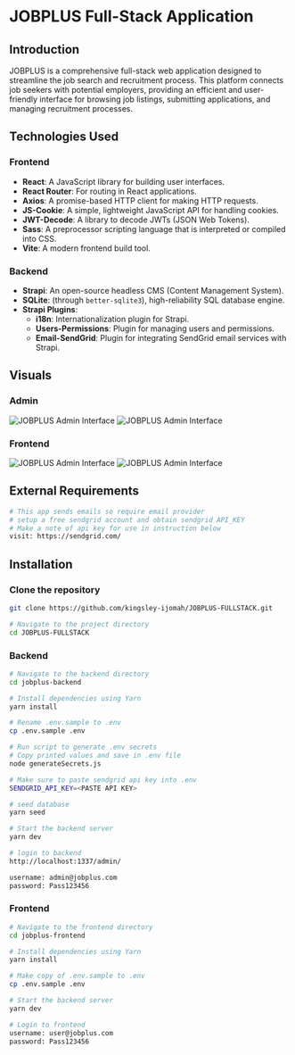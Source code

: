 # JOBPLUS Full-Stack Application

## Introduction
JOBPLUS is a comprehensive full-stack web application designed to streamline the job search and recruitment process. This platform connects job seekers with potential employers, providing an efficient and user-friendly interface for browsing job listings, submitting applications, and managing recruitment processes.

## Technologies Used
### Frontend
- **React**: A JavaScript library for building user interfaces.
- **React Router**: For routing in React applications.
- **Axios**: A promise-based HTTP client for making HTTP requests.
- **JS-Cookie**: A simple, lightweight JavaScript API for handling cookies.
- **JWT-Decode**: A library to decode JWTs (JSON Web Tokens).
- **Sass**: A preprocessor scripting language that is interpreted or compiled into CSS.
- **Vite**: A modern frontend build tool.

### Backend
- **Strapi**: An open-source headless CMS (Content Management System).
- **SQLite**: (through `better-sqlite3`), high-reliability SQL database engine.
- **Strapi Plugins**:
  - **i18n**: Internationalization plugin for Strapi.
  - **Users-Permissions**: Plugin for managing users and permissions.
  - **Email-SendGrid**: Plugin for integrating SendGrid email services with Strapi.

## Visuals
### Admin
![JOBPLUS Admin Interface](./assets/jobplus-admin1.gif)
![JOBPLUS Admin Interface](./assets/jobplus-admin2.gif)
### Frontend
![JOBPLUS Admin Interface](./assets/jobplus-frontend1.gif)
![JOBPLUS Admin Interface](./assets/jobplus-frontend1.gif)

## External Requirements
```bash
# This app sends emails so require email provider
# setup a free sendgrid account and obtain sendgrid API_KEY
# Make a note of api key for use in instruction below
visit: https://sendgrid.com/
```

## Installation

### Clone the repository
```bash
git clone https://github.com/kingsley-ijomah/JOBPLUS-FULLSTACK.git

# Navigate to the project directory
cd JOBPLUS-FULLSTACK
```

### Backend
```bash
# Navigate to the backend directory
cd jobplus-backend

# Install dependencies using Yarn
yarn install

# Rename .env.sample to .env
cp .env.sample .env

# Run script to generate .env secrets
# Copy printed values and save in .env file
node generateSecrets.js

# Make sure to paste sendgrid api key into .env
SENDGRID_API_KEY=<PASTE API KEY>

# seed database
yarn seed

# Start the backend server
yarn dev

# login to backend
http://localhost:1337/admin/

username: admin@jobplus.com
password: Pass123456

```

### Frontend
```bash
# Navigate to the frontend directory
cd jobplus-frontend

# Install dependencies using Yarn
yarn install

# Make copy of .env.sample to .env
cp .env.sample .env

# Start the backend server
yarn dev

# Login to frontend
username: user@jobplus.com
password: Pass123456
```